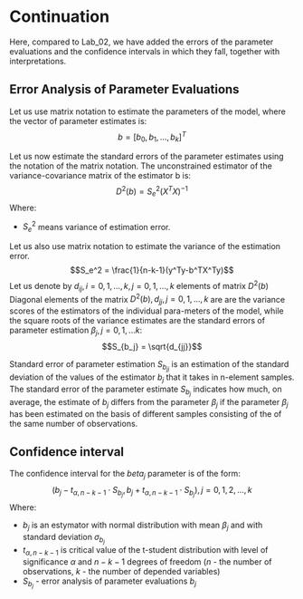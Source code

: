 # Continuation
Here, compared to Lab_02, we have added the errors of the parameter evaluations and the confidence intervals in which they fall, together with interpretations.

## Error Analysis of Parameter Evaluations
Let us use matrix notation to estimate the parameters of the model, where the vector of parameter estimates is:
$$b = [b_0, b_1, \ldots, b_k]^T $$

Let us now estimate the standard errors of the parameter estimates using the notation of the
matrix notation.
The unconstrained estimator of the variance-covariance matrix of the estimator b is:
$$D^2(b) = S_e^2(X^TX)^{-1}$$
Where:
- $S_e^2$ means variance of estimation error.

Let us also use matrix notation to estimate the variance of the estimation error.
$$S_e^2 = \frac{1}{n-k-1}(y^Ty-b^TX^Ty)$$
Let us denote by $d_{ij}, i=0,1,...,k, j=0,1,...,k$ elements of matrix $D^2(b)$
Diagonal elements of the matrix $D^2(b), d_{jj}, j=0,1,...,k$ are are the variance scores of the estimators of the individual para-meters of the model,
while the square roots of the variance estimates are the standard errors of parameter estimation $\beta_j, j=0,1,...k$:
$$S_{b_j} = \sqrt{d_{jj}}$$

Standard error of parameter estimation $S_{b_{jj}}$ is an estimation of the standard deviation of the
values of the estimator $b_j$ that it takes in n-element samples.
The standard error of the parameter estimate $S_{b_j}$
indicates how much, on average, the estimate of $b_j$ differs from the  parameter $\beta_j$ if the parameter $\beta_j$ has been estimated on the basis of different samples consisting of the
of the same number of observations.

## Confidence interval
The confidence interval for the $beta_j$ parameter is of the form:
$$(b_j - t_{\alpha, n-k-1} \cdot S_{b_j} , b_j + t_{\alpha, n-k-1} \cdot S_{b_j}), j=0,1,2,...,k$$
Where:
- $b_j$ is an estymator with normal distribution with mean $\beta_j$ and with standard deviation $\sigma_{b_j}$
- $t_{\alpha, n-k-1}$ is critical value of the t-student distribution with level of significance $\alpha$ and $n-k-1$ degrees of freedom ($n$ - the number of observations, $k$ - the number of depended variables)
- $S_{b_j}$ - error analysis of parameter evaluations $b_j$
